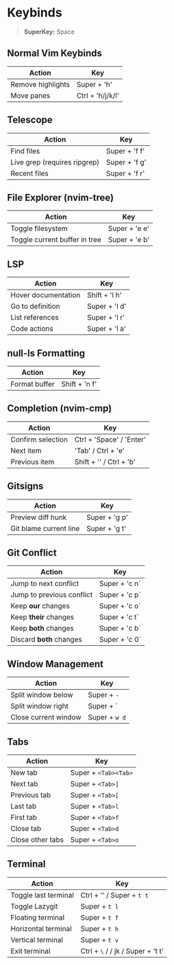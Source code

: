 # Keybinds

> **SuperKey:** Space

## Normal Vim Keybinds
| Action | Key |
|--------|-----|
| Remove highlights | Super + 'h' |
| Move panes | Ctrl + 'h/j/k/l' |

## Telescope
| Action | Key |
|--------|-----|
| Find files | Super + 'f f' |
| Live grep (requires ripgrep) | Super + 'f g' |
| Recent files | Super + 'f r' |

## File Explorer (nvim-tree)
| Action | Key |
|--------|-----|
| Toggle filesystem | Super + 'e e' |
| Toggle current buffer in tree | Super + 'e b' |

## LSP
| Action | Key |
|--------|-----|
| Hover documentation | Shift + 'l h' |
| Go to definition | Super + 'l d' |
| List references | Super + 'l r' |
| Code actions | Super + 'l a' |

## null-ls Formatting
| Action | Key |
|--------|-----|
| Format buffer | Shift + 'n f' |

## Completion (nvim-cmp)
| Action | Key |
|--------|-----|
| Confirm selection | Ctrl + 'Space' / 'Enter' |
| Next item | 'Tab' / Ctrl + 'e' |
| Previous item | Shift + '<Tab>' / Ctrl + 'b' |

## Gitsigns
| Action | Key |
|--------|-----|
| Preview diff hunk | Super + 'g p' |
| Git blame current line | Super + 'g t' |

## Git Conflict

| Action | Key |
|--------|------------|
| Jump to next conflict | Super + 'c n` |
| Jump to previous conflict | Super + 'c p` |
| Keep **our** changes | Super + 'c o` |
| Keep **their** changes | Super + 'c t` |
| Keep **both** changes | Super + 'c b` |
| Discard **both** changes | Super + 'c 0` |

## Window Management
| Action               | Key              |
|----------------------|------------------|
| Split window below   | Super + `-`      |
| Split window right   | Super + `|`      |
| Close current window | Super + `w d`    |

## Tabs
| Action                 | Key                     |
|------------------------|-------------------------|
| New tab                | Super + `<Tab><Tab>`    |
| Next tab               | Super + `<Tab>]`        |
| Previous tab           | Super + `<Tab>[`        |
| Last tab               | Super + `<Tab>l`        |
| First tab              | Super + `<Tab>f`        |
| Close tab              | Super + `<Tab>d`        |
| Close other tabs       | Super + `<Tab>o`        |

## Terminal
| Action               | Key              |
|----------------------|------------------|
| Toggle last terminal | Ctrl + '\' / Super + `t t`    |
| Toggle Lazygit       | Super + `t l`    |
| Floating terminal    | Super + `t f`    |
| Horizontal terminal  | Super + `t h`    |
| Vertical terminal    | Super + `t v`    |
| Exit terminal        | Ctrl + `\` / <esc> / jk / Super + 't t'|


